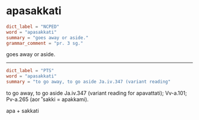 # apasakkati

``` toml
dict_label = "NCPED"
word = "apasakkati"
summary = "goes away or aside."
grammar_comment = "pr. 3 sg."
```

goes away or aside.

--------------------

``` toml
dict_label = "PTS"
word = "apasakkati"
summary = "to go away, to go aside Ja.iv.347 (variant reading"
```

to go away, to go aside Ja.iv.347 (variant reading for apavattati); Vv\-a.101; Pv\-a.265 (aor ˚sakki = apakkami).

apa \+ sakkati

